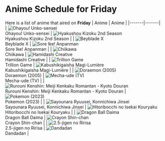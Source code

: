 # Anime Schedule for Friday
Here is a list of anime that aired on **Friday** 
| Anime | Anime |
|-------|-------|
| ![Ohayou! Unko-sensei](https://cdn.myanimelist.net/images/anime/1244/144510.webp)<br>Ohayou! Unko-sensei | ![Hyakushou Kizoku 2nd Season](https://cdn.myanimelist.net/images/anime/1107/145108.webp)<br>Hyakushou Kizoku 2nd Season |
| ![Beyblade X](https://cdn.myanimelist.net/images/anime/1394/145458.webp)<br>Beyblade X | ![Sore Ike! Anpanman](https://cdn.myanimelist.net/images/anime/1902/111797.webp)<br>Sore Ike! Anpanman |
| ![Chiikawa](https://cdn.myanimelist.net/images/anime/1783/121944.webp)<br>Chiikawa | ![Hamidashi Creative](https://cdn.myanimelist.net/images/anime/1713/144761.webp)<br>Hamidashi Creative |
| ![Trillion Game](https://cdn.myanimelist.net/images/anime/1597/145178.webp)<br>Trillion Game | ![Kabushikigaisha Magi-Lumière](https://cdn.myanimelist.net/images/anime/1926/145102.webp)<br>Kabushikigaisha Magi-Lumière |
| ![Doraemon (2005)](https://cdn.myanimelist.net/images/anime/6/23935.webp)<br>Doraemon (2005) | ![Mecha-ude (TV)](https://cdn.myanimelist.net/images/anime/1079/145918.webp)<br>Mecha-ude (TV) |
| ![Rurouni Kenshin: Meiji Kenkaku Romantan - Kyoto Douran](https://cdn.myanimelist.net/images/anime/1314/145530.webp)<br>Rurouni Kenshin: Meiji Kenkaku Romantan - Kyoto Douran | ![Pokemon (2023)](https://cdn.myanimelist.net/images/anime/1703/137216.webp)<br>Pokemon (2023) |
| ![Sayounara Ryuusei, Konnichiwa Jinsei](https://cdn.myanimelist.net/images/anime/1225/144606.webp)<br>Sayounara Ryuusei, Konnichiwa Jinsei | ![Hitoribocchi no Isekai Kouryaku](https://cdn.myanimelist.net/images/anime/1714/145320.webp)<br>Hitoribocchi no Isekai Kouryaku |
| ![Dragon Ball Daima](https://cdn.myanimelist.net/images/anime/1723/145231.webp)<br>Dragon Ball Daima | ![Crayon Shin-chan](https://cdn.myanimelist.net/images/anime/10/59897.webp)<br>Crayon Shin-chan |
| ![2.5-jigen no Ririsa](https://cdn.myanimelist.net/images/anime/1779/143584.webp)<br>2.5-jigen no Ririsa | ![Dandadan](https://cdn.myanimelist.net/images/anime/1584/143719.webp)<br>Dandadan |

